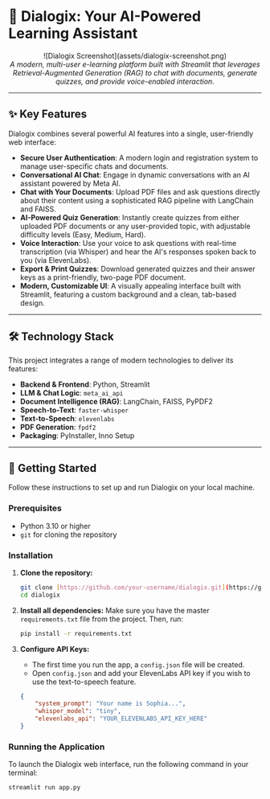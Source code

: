 # 🤖 Dialogix: Your AI-Powered Learning Assistant

<p align="center">
  ![Dialogix Screenshot](assets/dialogix-screenshot.png)
  <br/>
  <em>A modern, multi-user e-learning platform built with Streamlit that leverages Retrieval-Augmented Generation (RAG) to chat with documents, generate quizzes, and provide voice-enabled interaction.</em>
</p>

---

## ✨ Key Features

Dialogix combines several powerful AI features into a single, user-friendly web interface:

* **Secure User Authentication**: A modern login and registration system to manage user-specific chats and documents.
* **Conversational AI Chat**: Engage in dynamic conversations with an AI assistant powered by Meta AI.
* **Chat with Your Documents**: Upload PDF files and ask questions directly about their content using a sophisticated RAG pipeline with LangChain and FAISS.
* **AI-Powered Quiz Generation**: Instantly create quizzes from either uploaded PDF documents or any user-provided topic, with adjustable difficulty levels (Easy, Medium, Hard).
* **Voice Interaction**: Use your voice to ask questions with real-time transcription (via Whisper) and hear the AI's responses spoken back to you (via ElevenLabs).
* **Export & Print Quizzes**: Download generated quizzes and their answer keys as a print-friendly, two-page PDF document.
* **Modern, Customizable UI**: A visually appealing interface built with Streamlit, featuring a custom background and a clean, tab-based design.

---

## 🛠️ Technology Stack

This project integrates a range of modern technologies to deliver its features:

* **Backend & Frontend**: Python, Streamlit
* **LLM & Chat Logic**: `meta_ai_api`
* **Document Intelligence (RAG)**: LangChain, FAISS, PyPDF2
* **Speech-to-Text**: `faster-whisper`
* **Text-to-Speech**: `elevenlabs`
* **PDF Generation**: `fpdf2`
* **Packaging**: PyInstaller, Inno Setup

---

## 🚀 Getting Started

Follow these instructions to set up and run Dialogix on your local machine.

### Prerequisites

* Python 3.10 or higher
* `git` for cloning the repository

### Installation

1.  **Clone the repository:**
    ```bash
    git clone [https://github.com/your-username/dialogix.git](https://github.com/your-username/dialogix.git)
    cd dialogix
    ```

2.  **Install all dependencies:**
    Make sure you have the master `requirements.txt` file from the project. Then, run:
    ```bash
    pip install -r requirements.txt
    ```

3.  **Configure API Keys:**
    * The first time you run the app, a `config.json` file will be created.
    * Open `config.json` and add your ElevenLabs API key if you wish to use the text-to-speech feature.
    ```json
    {
        "system_prompt": "Your name is Sophia...",
        "whisper_model": "tiny",
        "elevenlabs_api": "YOUR_ELEVENLABS_API_KEY_HERE"
    }
    ```

### Running the Application

To launch the Dialogix web interface, run the following command in your terminal:
```bash
streamlit run app.py
